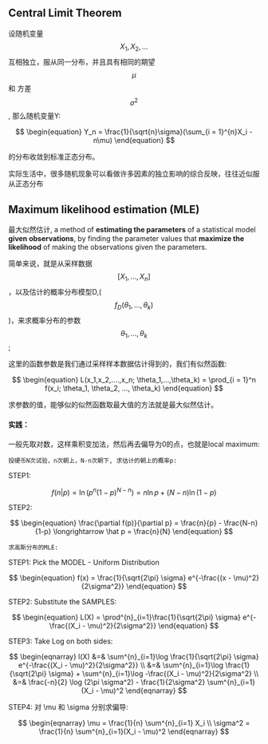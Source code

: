 ## Central Limit Theorem

设随机变量 $$X_1, X_2, ...$$ 互相独立，服从同一分布，并且具有相同的期望 $$\mu$$ 和 方差 $$\sigma^2$$, 那么随机变量Y: 



$$
\begin{equation}
Y_n = \frac{1}{\sqrt{n}\sigma}(\sum_{i = 1}^{n}X_i - n\mu)
\end{equation}
$$

的分布收敛到标准正态分布。


实际生活中，很多随机现象可以看做许多因素的独立影响的综合反映，往往近似服从正态分布


## Maximum likelihood estimation (MLE)

最大似然估计, a method of **estimating the parameters** of a statistical model **given observations**, by finding the parameter values that **maximize the likelihood** of making the observations given the parameters.

简单来说，就是从采样数据$$[X_1, ..., X_n]$$，以及估计的概率分布模型D,($$f_D(\theta_1,..., \theta_k)$$)，来求概率分布的参数 $$\theta_1,..., \theta_k$$;

这里的函数参数是我们通过采样样本数据估计得到的，我们有似然函数:

$$
\begin{equation}
L(x_1,x_2,....,x_n; \theta_1,...,\theta_k) = \prod_{i = 1}^n f(x_i; \theta_1, \theta_2, ..., \theta_k)
\end{equation}
$$

求参数的值，能够似的似然函数取最大值的方法就是最大似然估计。 

#### 实践：

一般先取对数，这样乘积变加法，然后再去偏导为0的点，也就是local maximum:

```
投硬币N次试验，n次朝上，N-n次朝下, 求估计的朝上的概率p:
```
STEP1:

$$
\begin{equation}
f(n|p) = \ln (p^n(1-p)^{N-n}) = n\ln p +(N-n)\ln (1 - p)
\end{equation}
$$

STEP2:

$$
\begin{equation}
\frac{\partial f(p)}{\partial p} = \frac{n}{p} - \frac{N-n}{1-p} \longrightarrow \hat p = \frac{n}{N}
\end{equation}
$$

```
求高斯分布的MLE:
```

STEP1: Pick the MODEL - Uniform Distribution

$$
\begin{equation}
f(x) = \frac{1}{\sqrt{2\pi} \sigma} e^{-\frac{(x - \mu)^2}{2\sigma^2}}
\end{equation}
$$


STEP2: Substitute the SAMPLES:

$$
\begin{equation}
L(X) = \prod^{n}_{i=1}\frac{1}{\sqrt{2\pi} \sigma} e^{-\frac{(X_i - \mu)^2}{2\sigma^2}}
\end{equation}
$$

STEP3: Take Log on both sides:

$$
\begin{eqnarray}
l(X) &=& \sum^{n}_{i=1}\log \frac{1}{\sqrt{2\pi} \sigma} e^{-\frac{(X_i - \mu)^2}{2\sigma^2}} \\
&=& \sum^{n}_{i=1}\log \frac{1}{\sqrt{2\pi} \sigma} + \sum^{n}_{i=1}\log -\frac{(X_i - \mu)^2}{2\sigma^2} \\
&=& \frac{-n}{2} \log (2\pi \sigma^2) - \frac{1}{2\sigma^2} \sum^{n}_{i=1}(X_i - \mu)^2
\end{eqnarray}
$$


STEP4: 对 \mu 和 \sigma 分别求偏导:

$$
\begin{eqnarray}
\mu = \frac{1}{n} \sum^{n}_{i=1} X_i \\
\sigma^2 = \frac{1}{n} \sum^{n}_{i=1}(X_i - \mu)^2
\end{eqnarray}
$$






